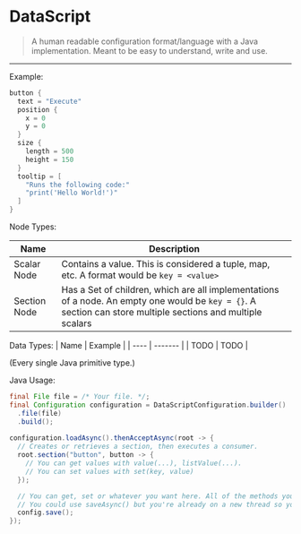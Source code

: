# DataScript
> A human readable configuration format/language with a Java implementation. Meant to be easy to understand, write and use.

---

Example:
```kt
button {
  text = "Execute"
  position {
    x = 0
    y = 0
  }
  size {
    length = 500
    height = 150
  }
  tooltip = [
    "Runs the following code:"
    "print('Hello World!')"
  ]
}
```

Node Types:

| Name         | Description                                                                                                                                                  |
| ---          | ---                                                                                                                                                          |
| Scalar Node  | Contains a value. This is considered a tuple, map, etc. A format would be `key = <value>`                                                                    |
| Section Node | Has a Set of children, which are all implementations of a node. An empty one would be `key = {}`. A section can store multiple sections and multiple scalars |

Data Types:
| Name | Example |
| ---- | ------- |
| TODO | TODO    |

(Every single Java primitive type.)

Java Usage:
```java
final File file = /* Your file. */;
final Configuration configuration = DataScriptConfiguration.builder()
  .file(file)
  .build();
 
configuration.loadAsync().thenAcceptAsync(root -> {
  // Creates or retrieves a section, then executes a consumer.
  root.section("button", button -> {
    // You can get values with value(...), listValue(...).
    // You can set values with set(key, value)
  });

  // You can get, set or whatever you want here. All of the methods you need are in ConfigSection
  // You could use saveAsync() but you're already on a new thread so you would join() or just waste additional time.
  config.save();
});
```
